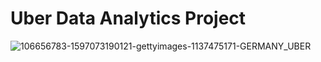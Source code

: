 # Uber Data Analytics Project

![106656783-1597073190121-gettyimages-1137475171-GERMANY_UBER](https://github.com/KanikaGaikwad/Uber-data-engineering-project-ETL-pipeline/assets/138404863/3f982a8b-ad3c-42bd-aff2-ffa6c9ac95c0)

